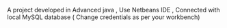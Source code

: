 A project developed in Advanced java , 
Use Netbeans IDE , 
Connected with local MySQL database ( Change credentials as per your workbench)
